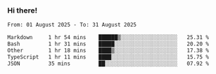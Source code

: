 ### Hi there!

<!--START_SECTION:waka-->

```txt
From: 01 August 2025 - To: 31 August 2025

Markdown     1 hr 54 mins    ██████▒░░░░░░░░░░░░░░░░░░   25.31 %
Bash         1 hr 31 mins    █████░░░░░░░░░░░░░░░░░░░░   20.20 %
Other        1 hr 18 mins    ████▒░░░░░░░░░░░░░░░░░░░░   17.38 %
TypeScript   1 hr 11 mins    ████░░░░░░░░░░░░░░░░░░░░░   15.75 %
JSON         35 mins         ██░░░░░░░░░░░░░░░░░░░░░░░   07.92 %
```

<!--END_SECTION:waka-->
